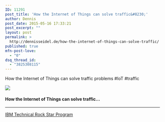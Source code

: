 ```yaml
---
ID: 11291
post_title: 'How the Internet of Things can solve traffic&#8230;'
author: Dennis
post_date: 2015-05-16 17:33:21
post_excerpt: ""
layout: post
permalink: >
  http://dennisseidel.de/how-the-internet-of-things-can-solve-traffic/
published: true
mfn-post-love:
  - "0"
dsq_thread_id:
  - "3825308115"
---
```

<p>How the Internet of Things can solve traffic problems #IoT #traffic</p>

<p><a href='http://bit.ly/1KcZIOU' target='_blank'><img src='https://d3utlhu53nfcwz.cloudfront.net/220601/cdnImage/article/d1cad3f7-7a5c-445a-bfcc-3b0cd9406531/?size=Box320'></a></p>

<h4><a href='http://bit.ly/1KcZIOU' style='text-decoration: none' target='_blank'>How the Internet of Things can solve traffic...</a></h4>

<hr />

<p><a href='http://trs.voicestorm.com' target='_blank'>IBM Technical Rock Star Program</a></p>